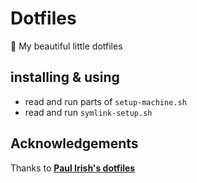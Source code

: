 # Dotfiles

🎁 My beautiful little dotfiles

## installing & using
- read and run parts of ```setup-machine.sh```
- read and run ```symlink-setup.sh```

## Acknowledgements
Thanks to **[Paul Irish's dotfiles](https://github.com/paulirish/dotfiles)**
